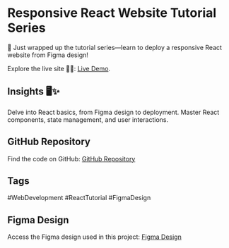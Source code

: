 # Responsive React Website Tutorial Series

🚀 Just wrapped up the tutorial series—learn to deploy a responsive React website from Figma design!

Explore the live site 🎨🌐: [Live Demo](https://lnkd.in/eHv7fXGU).

## Insights 🖥️✨

Delve into React basics, from Figma design to deployment. Master React components, state management, and user interactions.

## GitHub Repository

Find the code on GitHub: [GitHub Repository](https://github.com/nguvuong/Responsive_Website)

## Tags

#WebDevelopment #ReactTutorial #FigmaDesign

## Figma Design

Access the Figma design used in this project: [Figma Design](https://lnkd.in/eUqPBCm6)

